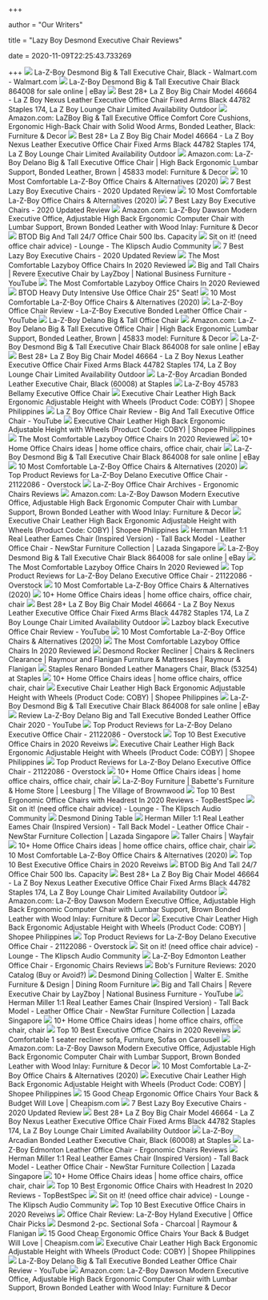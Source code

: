 +++
        
author = "Our Writers"
        
title = "Lazy Boy Desmond Executive Chair Reviews"
        
date = 2020-11-09T22:25:43.733269
        
+++
[ ![](https://i5.walmartimages.com/asr/0959b216-0fe1-4ced-b8d3-7365af7a9643_1.8edcb373259d298fe67883f6b2937563.jpeg)](https://i5.walmartimages.com/asr/0959b216-0fe1-4ced-b8d3-7365af7a9643_1.8edcb373259d298fe67883f6b2937563.jpeg) La-Z-Boy Desmond Big & Tall Executive Chair, Black - Walmart.com -  Walmart.com
[ ![](https://i.ebayimg.com/images/g/geYAAOSw6ntfWYu5/s-l1600.jpg)](https://i.ebayimg.com/images/g/geYAAOSw6ntfWYu5/s-l1600.jpg) La-Z-Boy Desmond Big & Tall Executive Chair Black 864008 for sale online |  eBay
[ ![](http://scene7.samsclub.com/is/image/samsclub/0065629246818_A?$img_size_380x380$)](http://scene7.samsclub.com/is/image/samsclub/0065629246818_A?$img_size_380x380$) Best 28+ La Z Boy Big Chair Model 46664 - La Z Boy Nexus Leather Executive  Office Chair Fixed Arms Black 44782 Staples 174, La Z Boy Lounge Chair  Limited Availability Outdoor
[ ![](https://images-na.ssl-images-amazon.com/images/I/71u7YFY1KbL._AC_SL1500_.jpg)](https://images-na.ssl-images-amazon.com/images/I/71u7YFY1KbL._AC_SL1500_.jpg) Amazon.com: LaZBoy Big & Tall Executive Office Comfort Core Cushions,  Ergonomic High-Back Chair with Solid Wood Arms, Bonded Leather, Black:  Furniture & Decor
[ ![](http://scene7.samsclub.com/is/image/samsclub/0065629244433_A?$img_size_380x380$)](http://scene7.samsclub.com/is/image/samsclub/0065629244433_A?$img_size_380x380$) Best 28+ La Z Boy Big Chair Model 46664 - La Z Boy Nexus Leather Executive  Office Chair Fixed Arms Black 44782 Staples 174, La Z Boy Lounge Chair  Limited Availability Outdoor
[ ![](https://images-na.ssl-images-amazon.com/images/I/81VnNAFZvDL.__AC_SY300_QL70_ML2_.jpg)](https://images-na.ssl-images-amazon.com/images/I/81VnNAFZvDL.__AC_SY300_QL70_ML2_.jpg) Amazon.com: La-Z-Boy Delano Big & Tall Executive Office Chair | High Back  Ergonomic Lumbar Support, Bonded Leather, Brown | 45833 model: Furniture &  Decor
[ ![](https://m.media-amazon.com/images/I/51KMpgj-07L.jpg)](https://m.media-amazon.com/images/I/51KMpgj-07L.jpg) 10 Most Comfortable La-Z-Boy Office Chairs & Alternatives (2020)
[ ![](https://ws-na.amazon-adsystem.com/widgets/q?_encoding=UTF8&ASIN=B0116W5BH2&Format=_SL512_&ID=AsinImage&MarketPlace=US&ServiceVersion=20070822&WS=1&tag=backtoback-20&language=en_US)](https://ws-na.amazon-adsystem.com/widgets/q?_encoding=UTF8&ASIN=B0116W5BH2&Format=_SL512_&ID=AsinImage&MarketPlace=US&ServiceVersion=20070822&WS=1&tag=backtoback-20&language=en_US) 7 Best Lazy Boy Executive Chairs - 2020 Updated Review
[ ![](https://cdn.shortpixel.ai/client/q_glossy,ret_img,w_885,h_589/https://officechairpicks.com/wp-content/uploads/2019/01/Best-La-Z-Boy-Office-Chairs-1024x682.jpg)](https://cdn.shortpixel.ai/client/q_glossy,ret_img,w_885,h_589/https://officechairpicks.com/wp-content/uploads/2019/01/Best-La-Z-Boy-Office-Chairs-1024x682.jpg) 10 Most Comfortable La-Z-Boy Office Chairs & Alternatives (2020)
[ ![](https://www.chairsfact.com/wp-content/uploads/2020/03/Top-7-Lazy-Boy-executive-leather-chairs-of-2020-buyers-guide.webp)](https://www.chairsfact.com/wp-content/uploads/2020/03/Top-7-Lazy-Boy-executive-leather-chairs-of-2020-buyers-guide.webp) 7 Best Lazy Boy Executive Chairs - 2020 Updated Review
[ ![](https://images-na.ssl-images-amazon.com/images/I/71aq7wA8RhL._AC_SL1500_.jpg)](https://images-na.ssl-images-amazon.com/images/I/71aq7wA8RhL._AC_SL1500_.jpg) Amazon.com: La-Z-Boy Dawson Modern Executive Office, Adjustable High Back  Ergonomic Computer Chair with Lumbar Support, Brown Bonded Leather with  Wood Inlay: Furniture & Decor
[ ![](https://www.btod.com/images/products/secondary/beyond-go-2078-lea-gg-2.jpg)](https://www.btod.com/images/products/secondary/beyond-go-2078-lea-gg-2.jpg) BTOD Big And Tall 24/7 Office Chair 500 lbs. Capacity
[ ![](https://community.klipsch.com/uploads/monthly_2018_08/795832153_SamsClubSmallAlstonChair1.thumb.jpg.db3c9cb2f314b68da853aeac8ffe996d.jpg)](https://community.klipsch.com/uploads/monthly_2018_08/795832153_SamsClubSmallAlstonChair1.thumb.jpg.db3c9cb2f314b68da853aeac8ffe996d.jpg) Sit on it! (need office chair advice) - Lounge - The Klipsch Audio Community
[ ![](https://ws-na.amazon-adsystem.com/widgets/q?_encoding=UTF8&ASIN=B0116W5PR8&Format=_SL512_&ID=AsinImage&MarketPlace=US&ServiceVersion=20070822&WS=1&tag=backtoback-20&language=en_US)](https://ws-na.amazon-adsystem.com/widgets/q?_encoding=UTF8&ASIN=B0116W5PR8&Format=_SL512_&ID=AsinImage&MarketPlace=US&ServiceVersion=20070822&WS=1&tag=backtoback-20&language=en_US) 7 Best Lazy Boy Executive Chairs - 2020 Updated Review
[ ![](https://perfectlyreviewed.com/wp-content/uploads/2020/07/Lazyboy-image-for-feature.jpg)](https://perfectlyreviewed.com/wp-content/uploads/2020/07/Lazyboy-image-for-feature.jpg) The Most Comfortable Lazyboy Office Chairs In 2020 Reviewed
[ ![](https://i.ytimg.com/vi/Y8SbvUQ7Y_0/maxresdefault.jpg)](https://i.ytimg.com/vi/Y8SbvUQ7Y_0/maxresdefault.jpg) Big and Tall Chairs | Revere Executive Chair by LayZboy | National Business  Furniture - YouTube
[ ![](https://perfectlyreviewed.com/wp-content/uploads/2020/06/La-Z-Boy-Hyland-Executive-Office-Chair-634x1024.jpg)](https://perfectlyreviewed.com/wp-content/uploads/2020/06/La-Z-Boy-Hyland-Executive-Office-Chair-634x1024.jpg) The Most Comfortable Lazyboy Office Chairs In 2020 Reviewed
[ ![](https://www.btod.com/images/products/secondary/beyond-go-2085-lea-gg-2.jpg)](https://www.btod.com/images/products/secondary/beyond-go-2085-lea-gg-2.jpg) BTOD Heavy Duty Intensive Use Office Chair 25" Seat!
[ ![](https://images-na.ssl-images-amazon.com/images/I/81S2mvIMDjL._AC_SL1500_.jpg)](https://images-na.ssl-images-amazon.com/images/I/81S2mvIMDjL._AC_SL1500_.jpg) 10 Most Comfortable La-Z-Boy Office Chairs & Alternatives (2020)
[ ![](https://i.ytimg.com/vi/bqfJMOf7OjQ/hqdefault.jpg)](https://i.ytimg.com/vi/bqfJMOf7OjQ/hqdefault.jpg) La-Z-Boy Office Chair Review - La-Z-Boy Executive Bonded Leather Office  Chair - YouTube
[ ![](https://www.ergonomicchairsreviews.com/wp-content/uploads/2017/05/lazboy-delano.jpg)](https://www.ergonomicchairsreviews.com/wp-content/uploads/2017/05/lazboy-delano.jpg) La-Z-Boy Delano Big & Tall Office Chair
[ ![](https://m.media-amazon.com/images/S/aplus-media/vc/aff75b8c-f2bd-418e-861e-51ee7029bca3.__CR0,0,1000,1000_PT0_SX300_V1___.jpg)](https://m.media-amazon.com/images/S/aplus-media/vc/aff75b8c-f2bd-418e-861e-51ee7029bca3.__CR0,0,1000,1000_PT0_SX300_V1___.jpg) Amazon.com: La-Z-Boy Delano Big & Tall Executive Office Chair | High Back  Ergonomic Lumbar Support, Bonded Leather, Brown | 45833 model: Furniture &  Decor
[ ![](https://i.ebayimg.com/images/g/DncAAOSwS5tfWYu6/s-l1600.jpg)](https://i.ebayimg.com/images/g/DncAAOSwS5tfWYu6/s-l1600.jpg) La-Z-Boy Desmond Big & Tall Executive Chair Black 864008 for sale online |  eBay
[ ![](https://www.shoshuga.com/wp-content/uploads/2017/01/cantania-comfortcore-innovations-la-z-boy-executive-office-chair-image-86.jpg)](https://www.shoshuga.com/wp-content/uploads/2017/01/cantania-comfortcore-innovations-la-z-boy-executive-office-chair-image-86.jpg) Best 28+ La Z Boy Big Chair Model 46664 - La Z Boy Nexus Leather Executive  Office Chair Fixed Arms Black 44782 Staples 174, La Z Boy Lounge Chair  Limited Availability Outdoor
[ ![](https://www.staples-3p.com/s7/is/image/Staples/sp67647695_sc7?$std$)](https://www.staples-3p.com/s7/is/image/Staples/sp67647695_sc7?$std$) La-Z-Boy Arcadian Bonded Leather Executive Chair, Black (60008) at Staples
[ ![](https://www.ergonomicchairsreviews.com/wp-content/uploads/2016/08/lazboy-45783bellamy.jpg)](https://www.ergonomicchairsreviews.com/wp-content/uploads/2016/08/lazboy-45783bellamy.jpg) La-Z-Boy 45783 Bellamy Executive Office Chair
[ ![](https://cf.shopee.ph/file/f132a6be3c93d79b4df36d9de4534f89)](https://cf.shopee.ph/file/f132a6be3c93d79b4df36d9de4534f89) Executive Chair Leather High Back Ergonomic Adjustable Height with Wheels  (Product Code: COBY) | Shopee Philippines
[ ![](https://i.ytimg.com/vi/yVWJvFmotAA/maxresdefault.jpg)](https://i.ytimg.com/vi/yVWJvFmotAA/maxresdefault.jpg) La Z Boy Office Chair Review - Big And Tall Executive Office Chair - YouTube
[ ![](https://cf.shopee.ph/file/f1a37381d83bc6e44fab2e084fe77e5f)](https://cf.shopee.ph/file/f1a37381d83bc6e44fab2e084fe77e5f) Executive Chair Leather High Back Ergonomic Adjustable Height with Wheels  (Product Code: COBY) | Shopee Philippines
[ ![](https://perfectlyreviewed.com/wp-content/uploads/2020/06/La-Z-Boy-Miramar-Executive-Office-Chair-687x1024.jpg)](https://perfectlyreviewed.com/wp-content/uploads/2020/06/La-Z-Boy-Miramar-Executive-Office-Chair-687x1024.jpg) The Most Comfortable Lazyboy Office Chairs In 2020 Reviewed
[ ![](https://i.pinimg.com/236x/d3/91/91/d39191271935870af51dad799083a545--home-office-chairs-desk-chairs.jpg)](https://i.pinimg.com/236x/d3/91/91/d39191271935870af51dad799083a545--home-office-chairs-desk-chairs.jpg) 10+ Home Office Chairs ideas | home office chairs, office chair, chair
[ ![](https://i.ebayimg.com/images/g/YGIAAOSw0MFfleW6/s-l225.jpg)](https://i.ebayimg.com/images/g/YGIAAOSw0MFfleW6/s-l225.jpg) La-Z-Boy Desmond Big & Tall Executive Chair Black 864008 for sale online |  eBay
[ ![](https://m.media-amazon.com/images/I/41lhWH8AVvL.jpg)](https://m.media-amazon.com/images/I/41lhWH8AVvL.jpg) 10 Most Comfortable La-Z-Boy Office Chairs & Alternatives (2020)
[ ![](https://ak1.ostkcdn.com/images/products/is/images/direct/1e42a100ba568746a4a58f07f0b3e7e00fa0ca06/LaZBoy_Delano_Executive_Office_Chair.jpeg)](https://ak1.ostkcdn.com/images/products/is/images/direct/1e42a100ba568746a4a58f07f0b3e7e00fa0ca06/LaZBoy_Delano_Executive_Office_Chair.jpeg) Top Product Reviews for La-Z-Boy Delano Executive Office Chair - 21122086 -  Overstock
[ ![](https://www.ergonomicchairsreviews.com/wp-content/uploads/2018/02/la-z-boy-miramar-chair.jpg)](https://www.ergonomicchairsreviews.com/wp-content/uploads/2018/02/la-z-boy-miramar-chair.jpg) La-Z-Boy Office Chair Archives - Ergonomic Chairs Reviews
[ ![](https://m.media-amazon.com/images/S/aplus-media/vc/9aa01625-207d-4964-bcf3-1d380f315675.__CR0,0,600,1200_PT0_SX150_V1___.jpg)](https://m.media-amazon.com/images/S/aplus-media/vc/9aa01625-207d-4964-bcf3-1d380f315675.__CR0,0,600,1200_PT0_SX150_V1___.jpg) Amazon.com: La-Z-Boy Dawson Modern Executive Office, Adjustable High Back  Ergonomic Computer Chair with Lumbar Support, Brown Bonded Leather with  Wood Inlay: Furniture & Decor
[ ![](https://cf.shopee.ph/file/215773e768d6b427e3479dee5dbd2a42)](https://cf.shopee.ph/file/215773e768d6b427e3479dee5dbd2a42) Executive Chair Leather High Back Ergonomic Adjustable Height with Wheels  (Product Code: COBY) | Shopee Philippines
[ ![](https://laz-img-sg.alicdn.com/p/957cf22e3cb71222c0a5336d891ec5f5.png)](https://laz-img-sg.alicdn.com/p/957cf22e3cb71222c0a5336d891ec5f5.png) Herman Miller 1:1 Real Leather Eames Chair (Inspired Version) - Tall Back  Model - Leather Office Chair - NewStar Furniture Collection | Lazada  Singapore
[ ![](https://i.ebayimg.com/images/g/c8wAAOSwaHlfWYu-/s-l225.jpg)](https://i.ebayimg.com/images/g/c8wAAOSwaHlfWYu-/s-l225.jpg) La-Z-Boy Desmond Big & Tall Executive Chair Black 864008 for sale online |  eBay
[ ![](https://perfectlyreviewed.com/wp-content/uploads/2020/06/La-Z-Boy-Delano-Big-Tall-Executive-Office-Chair-606x1024.jpg)](https://perfectlyreviewed.com/wp-content/uploads/2020/06/La-Z-Boy-Delano-Big-Tall-Executive-Office-Chair-606x1024.jpg) The Most Comfortable Lazyboy Office Chairs In 2020 Reviewed
[ ![](https://ak1.ostkcdn.com/images/products/is/images/direct/267be1df91df172d68d0ed75dce0867593b1f4fd/LaZBoy_Delano_Executive_Office_Chair.jpeg)](https://ak1.ostkcdn.com/images/products/is/images/direct/267be1df91df172d68d0ed75dce0867593b1f4fd/LaZBoy_Delano_Executive_Office_Chair.jpeg) Top Product Reviews for La-Z-Boy Delano Executive Office Chair - 21122086 -  Overstock
[ ![](https://cdn.shortpixel.ai/client/q_glossy,ret_img,w_411,h_548/https://officechairpicks.com/wp-content/uploads/2017/06/AIRlumbar.jpg)](https://cdn.shortpixel.ai/client/q_glossy,ret_img,w_411,h_548/https://officechairpicks.com/wp-content/uploads/2017/06/AIRlumbar.jpg) 10 Most Comfortable La-Z-Boy Office Chairs & Alternatives (2020)
[ ![](https://i.pinimg.com/236x/a9/01/de/a901decf47d1987a1def13da0fdfea78--upholstered-desk-chair-desk-chairs.jpg)](https://i.pinimg.com/236x/a9/01/de/a901decf47d1987a1def13da0fdfea78--upholstered-desk-chair-desk-chairs.jpg) 10+ Home Office Chairs ideas | home office chairs, office chair, chair
[ ![](https://www.staples-3p.com/s7/is/image/Staples/s0932104_sc7?$splssku$)](https://www.staples-3p.com/s7/is/image/Staples/s0932104_sc7?$splssku$) Best 28+ La Z Boy Big Chair Model 46664 - La Z Boy Nexus Leather Executive  Office Chair Fixed Arms Black 44782 Staples 174, La Z Boy Lounge Chair  Limited Availability Outdoor
[ ![](https://i.ytimg.com/vi/2DdJo-PkAe4/maxresdefault.jpg)](https://i.ytimg.com/vi/2DdJo-PkAe4/maxresdefault.jpg) Lazboy black Executive Office Chair Review - YouTube
[ ![](https://images-na.ssl-images-amazon.com/images/I/81HTW-i5zNL._AC_SL1500_.jpg)](https://images-na.ssl-images-amazon.com/images/I/81HTW-i5zNL._AC_SL1500_.jpg) 10 Most Comfortable La-Z-Boy Office Chairs & Alternatives (2020)
[ ![](https://perfectlyreviewed.com/wp-content/uploads/2020/06/La-Z-Boy-Greyson-Modern-Executive-Office-Chair-661x1024.jpg)](https://perfectlyreviewed.com/wp-content/uploads/2020/06/La-Z-Boy-Greyson-Modern-Executive-Office-Chair-661x1024.jpg) The Most Comfortable Lazyboy Office Chairs In 2020 Reviewed
[ ![](https://raymourflanigan.scene7.com/is/image/RaymourandFlanigan/ProductGridV5?$ProductSRC=ASHL_280466496_3000&qlt=40&wid=580&op_sharpen=1&$RISize=32)](https://raymourflanigan.scene7.com/is/image/RaymourandFlanigan/ProductGridV5?$ProductSRC=ASHL_280466496_3000&qlt=40&wid=580&op_sharpen=1&$RISize=32) Desmond Rocker Recliner | Chairs & Recliners Clearance | Raymour and  Flanigan Furniture & Mattresses | Raymour & Flanigan
[ ![](https://www.staples-3p.com/s7/is/image/Staples/s1127399_sc7?wid=512&hei=512)](https://www.staples-3p.com/s7/is/image/Staples/s1127399_sc7?wid=512&hei=512) Staples Renaro Bonded Leather Managers Chair, Black (53254) at Staples
[ ![](https://i.pinimg.com/236x/a4/03/70/a40370e706908fb398c5936e1d6a5467--executive-office-chairs-best-office-chair.jpg)](https://i.pinimg.com/236x/a4/03/70/a40370e706908fb398c5936e1d6a5467--executive-office-chairs-best-office-chair.jpg) 10+ Home Office Chairs ideas | home office chairs, office chair, chair
[ ![](https://cf.shopee.ph/file/75f5b2c900e975e654e1975b9f32ee2b_tn)](https://cf.shopee.ph/file/75f5b2c900e975e654e1975b9f32ee2b_tn) Executive Chair Leather High Back Ergonomic Adjustable Height with Wheels  (Product Code: COBY) | Shopee Philippines
[ ![](https://i.ebayimg.com/images/g/o4sAAOSwvpZekyja/s-l225.jpg)](https://i.ebayimg.com/images/g/o4sAAOSwvpZekyja/s-l225.jpg) La-Z-Boy Desmond Big & Tall Executive Chair Black 864008 for sale online |  eBay
[ ![](https://i.ytimg.com/vi/UT0fhcEG9JY/maxresdefault.jpg)](https://i.ytimg.com/vi/UT0fhcEG9JY/maxresdefault.jpg) Review La-Z-Boy Delano Big and Tall Executive Bonded Leather Office Chair  2020 - YouTube
[ ![](https://ak1.ostkcdn.com/images/products/is/images/direct/2b91f004225313b9812ad11fc944fa00b3dc7fce/Serta-My-Fit-Executive-Office-Chair-with-360-Motion-Support.jpg)](https://ak1.ostkcdn.com/images/products/is/images/direct/2b91f004225313b9812ad11fc944fa00b3dc7fce/Serta-My-Fit-Executive-Office-Chair-with-360-Motion-Support.jpg) Top Product Reviews for La-Z-Boy Delano Executive Office Chair - 21122086 -  Overstock
[ ![](https://thez8.com/wp-content/uploads/2017/07/1.-AmazonBasics-High-Back-Executive-Office-Chair-193x300.jpg)](https://thez8.com/wp-content/uploads/2017/07/1.-AmazonBasics-High-Back-Executive-Office-Chair-193x300.jpg) Top 10 Best Executive Office Chairs in 2020 Reveiws
[ ![](https://cf.shopee.ph/file/fa8f37bc1c0f0fad6123ab2d8fdd357e_tn)](https://cf.shopee.ph/file/fa8f37bc1c0f0fad6123ab2d8fdd357e_tn) Executive Chair Leather High Back Ergonomic Adjustable Height with Wheels  (Product Code: COBY) | Shopee Philippines
[ ![](https://ak1.ostkcdn.com/images/products/is/images/direct/fcdd6d2037fd5e42efa2f4f6b8733287e373377d/Serta-Smart-Layers-Executive-Office-Chair.jpg)](https://ak1.ostkcdn.com/images/products/is/images/direct/fcdd6d2037fd5e42efa2f4f6b8733287e373377d/Serta-Smart-Layers-Executive-Office-Chair.jpg) Top Product Reviews for La-Z-Boy Delano Executive Office Chair - 21122086 -  Overstock
[ ![](https://i.pinimg.com/236x/8a/e6/f5/8ae6f5883b512481ba0662eaf615a5fd--executive-office-chairs-z-boys.jpg)](https://i.pinimg.com/236x/8a/e6/f5/8ae6f5883b512481ba0662eaf615a5fd--executive-office-chairs-z-boys.jpg) 10+ Home Office Chairs ideas | home office chairs, office chair, chair
[ ![](https://babettesonline.com/images/uploaded/BF-Lazboy-manufacturers-page-top-MOBILE-min.jpg)](https://babettesonline.com/images/uploaded/BF-Lazboy-manufacturers-page-top-MOBILE-min.jpg) La-Z-Boy Furniture | Babette's Furniture & Home Store | Leesburg | The  Village of Brownwood
[ ![](https://topbestspec.com/wp-content/uploads/2018/07/B074P8ZKYY.jpg)](https://topbestspec.com/wp-content/uploads/2018/07/B074P8ZKYY.jpg) Top 10 Best Ergonomic Office Chairs with Headrest In 2020 Reviews -  TopBestSpec
[ ![](https://images.samsclubresources.com/is/image/samsclub/0004216739226_B?wid=1500&hei=1500&qlt=80&op_sharpen=1)](https://images.samsclubresources.com/is/image/samsclub/0004216739226_B?wid=1500&hei=1500&qlt=80&op_sharpen=1) Sit on it! (need office chair advice) - Lounge - The Klipsch Audio Community
[ ![](https://images2.imgix.net/p4dbimg/750/images/645756-1.jpg?fit=fill&trim=color&trimcolor=FFFFFF&trimtol=5&bg=FFFFFF&w=1024&h=768&fm=pjpg&auto=format)](https://images2.imgix.net/p4dbimg/750/images/645756-1.jpg?fit=fill&trim=color&trimcolor=FFFFFF&trimtol=5&bg=FFFFFF&w=1024&h=768&fm=pjpg&auto=format) Desmond Dining Table
[ ![](https://laz-img-sg.alicdn.com/p/1358044180014cfa6aea2d68fa4d9ca5.jpg)](https://laz-img-sg.alicdn.com/p/1358044180014cfa6aea2d68fa4d9ca5.jpg) Herman Miller 1:1 Real Leather Eames Chair (Inspired Version) - Tall Back  Model - Leather Office Chair - NewStar Furniture Collection | Lazada  Singapore
[ ![](https://secure.img1-ag.wfcdn.com/im/31158066/resize-h310-w310%5Ecompr-r85/1236/123651416/pc-racing-game-chair.jpg)](https://secure.img1-ag.wfcdn.com/im/31158066/resize-h310-w310%5Ecompr-r85/1236/123651416/pc-racing-game-chair.jpg) Taller Chairs | Wayfair
[ ![](https://i.pinimg.com/236x/f9/d6/c9/f9d6c9dafb476137ea8e33fb838fad61--leather-office-chairs-dhurrie-rugs.jpg)](https://i.pinimg.com/236x/f9/d6/c9/f9d6c9dafb476137ea8e33fb838fad61--leather-office-chairs-dhurrie-rugs.jpg) 10+ Home Office Chairs ideas | home office chairs, office chair, chair
[ ![](https://m.media-amazon.com/images/I/41BLLWVggHL.jpg)](https://m.media-amazon.com/images/I/41BLLWVggHL.jpg) 10 Most Comfortable La-Z-Boy Office Chairs & Alternatives (2020)
[ ![](https://thez8.com/wp-content/uploads/2017/07/10.-Morphorn-Executive-PU-Leather-High-Back-Office-Chair-300x300.jpg)](https://thez8.com/wp-content/uploads/2017/07/10.-Morphorn-Executive-PU-Leather-High-Back-Office-Chair-300x300.jpg) Top 10 Best Executive Office Chairs in 2020 Reveiws
[ ![](https://www.btod.com/images/products/thumbs/beyond-go-2085-lea-gg.jpg)](https://www.btod.com/images/products/thumbs/beyond-go-2085-lea-gg.jpg) BTOD Big And Tall 24/7 Office Chair 500 lbs. Capacity
[ ![](http://furniture.retailcatalog.us/products/202753/large/chair947.jpg)](http://furniture.retailcatalog.us/products/202753/large/chair947.jpg) Best 28+ La Z Boy Big Chair Model 46664 - La Z Boy Nexus Leather Executive  Office Chair Fixed Arms Black 44782 Staples 174, La Z Boy Lounge Chair  Limited Availability Outdoor
[ ![](https://m.media-amazon.com/images/S/aplus-media/vc/859ef321-d7f2-40cf-a65a-f6e4fa7dcf9f.__CR0,0,2000,2000_PT0_SX300_V1___.jpg)](https://m.media-amazon.com/images/S/aplus-media/vc/859ef321-d7f2-40cf-a65a-f6e4fa7dcf9f.__CR0,0,2000,2000_PT0_SX300_V1___.jpg) Amazon.com: La-Z-Boy Dawson Modern Executive Office, Adjustable High Back  Ergonomic Computer Chair with Lumbar Support, Brown Bonded Leather with  Wood Inlay: Furniture & Decor
[ ![](https://cf.shopee.ph/file/f46a18730af851d45523c74c2e5d17fe_tn)](https://cf.shopee.ph/file/f46a18730af851d45523c74c2e5d17fe_tn) Executive Chair Leather High Back Ergonomic Adjustable Height with Wheels  (Product Code: COBY) | Shopee Philippines
[ ![](https://ak1.ostkcdn.com/images/products/is/images/direct/08e2fa6d9ca918a5d5b72d7695062fa4c1e635cd/24-7-Intensive-Use-Big-%26-Tall-500-lb.-Rated-Black-LeatherSoft-Office-Chair.jpg)](https://ak1.ostkcdn.com/images/products/is/images/direct/08e2fa6d9ca918a5d5b72d7695062fa4c1e635cd/24-7-Intensive-Use-Big-%26-Tall-500-lb.-Rated-Black-LeatherSoft-Office-Chair.jpg) Top Product Reviews for La-Z-Boy Delano Executive Office Chair - 21122086 -  Overstock
[ ![](https://images.samsclubresources.com/is/image/samsclub/0065629248026_A?wid=1500&hei=1500&qlt=80&op_sharpen=1)](https://images.samsclubresources.com/is/image/samsclub/0065629248026_A?wid=1500&hei=1500&qlt=80&op_sharpen=1) Sit on it! (need office chair advice) - Lounge - The Klipsch Audio Community
[ ![](https://www.ergonomicchairsreviews.com/wp-content/uploads/2018/02/la-z-boy-edmonton2.jpg)](https://www.ergonomicchairsreviews.com/wp-content/uploads/2018/02/la-z-boy-edmonton2.jpg) La-Z-Boy Edmonton Leather Office Chair - Ergonomic Chairs Reviews
[ ![](https://www.slumbersearch.com/img/bobsfurniture-living-header.jpg)](https://www.slumbersearch.com/img/bobsfurniture-living-header.jpg) Bob's Furniture Reviews: 2020 Catalog (Buy or Avoid?)
[ ![](https://www.smithe.com/cid4676/css/1238/2020/desmond-main.jpg)](https://www.smithe.com/cid4676/css/1238/2020/desmond-main.jpg) Desmond Dining Collection | Walter E. Smithe Furniture & Design | Dining  Room Furniture
[ ![](https://i.ytimg.com/vi/kkyJj042DUM/maxresdefault.jpg)](https://i.ytimg.com/vi/kkyJj042DUM/maxresdefault.jpg) Big and Tall Chairs | Revere Executive Chair by LayZboy | National Business  Furniture - YouTube
[ ![](https://laz-img-sg.alicdn.com/p/6a8a708ba33f54a51b72b0b504a15419.png)](https://laz-img-sg.alicdn.com/p/6a8a708ba33f54a51b72b0b504a15419.png) Herman Miller 1:1 Real Leather Eames Chair (Inspired Version) - Tall Back  Model - Leather Office Chair - NewStar Furniture Collection | Lazada  Singapore
[ ![](https://i.pinimg.com/236x/ff/c9/36/ffc9360a7a64fd10978947728cd66109.jpg)](https://i.pinimg.com/236x/ff/c9/36/ffc9360a7a64fd10978947728cd66109.jpg) 10+ Home Office Chairs ideas | home office chairs, office chair, chair
[ ![](https://thez8.com/wp-content/uploads/2017/07/7.-LANGRIA-LROC-7263BK-High-Back-Faux-Executive-Office-Chair-300x300.jpg)](https://thez8.com/wp-content/uploads/2017/07/7.-LANGRIA-LROC-7263BK-High-Back-Faux-Executive-Office-Chair-300x300.jpg) Top 10 Best Executive Office Chairs in 2020 Reveiws
[ ![](https://media.karousell.com/media/photos/products/2018/12/29/comfortable_1_seater_recliner_sofa_1546068708_019c95f0_progressive.jpg)](https://media.karousell.com/media/photos/products/2018/12/29/comfortable_1_seater_recliner_sofa_1546068708_019c95f0_progressive.jpg) Comfortable 1 seater recliner sofa, Furniture, Sofas on Carousell
[ ![](https://images-na.ssl-images-amazon.com/images/I/81p%2BpXR2xHL._AC_SL1500_.jpg)](https://images-na.ssl-images-amazon.com/images/I/81p%2BpXR2xHL._AC_SL1500_.jpg) Amazon.com: La-Z-Boy Dawson Modern Executive Office, Adjustable High Back  Ergonomic Computer Chair with Lumbar Support, Brown Bonded Leather with  Wood Inlay: Furniture & Decor
[ ![](https://m.media-amazon.com/images/I/41QrmLZ4FJL.jpg)](https://m.media-amazon.com/images/I/41QrmLZ4FJL.jpg) 10 Most Comfortable La-Z-Boy Office Chairs & Alternatives (2020)
[ ![](https://cf.shopee.ph/file/7dd4c6c92329538e0b81935a3beef648_tn)](https://cf.shopee.ph/file/7dd4c6c92329538e0b81935a3beef648_tn) Executive Chair Leather High Back Ergonomic Adjustable Height with Wheels  (Product Code: COBY) | Shopee Philippines
[ ![](https://cdn.cheapism.com/images/26670-5.max-784x410.jpg)](https://cdn.cheapism.com/images/26670-5.max-784x410.jpg) 15 Good Cheap Ergonomic Office Chairs Your Back & Budget Will Love |  Cheapism.com
[ ![](https://www.chairsfact.com/wp-content/uploads/2019/09/10-Best-Executive-Leather-Chairs-Under-300-In-2020-Reviews-394x330.jpg)](https://www.chairsfact.com/wp-content/uploads/2019/09/10-Best-Executive-Leather-Chairs-Under-300-In-2020-Reviews-394x330.jpg) 7 Best Lazy Boy Executive Chairs - 2020 Updated Review
[ ![](https://s-media-cache-ak0.pinimg.com/736x/c8/83/3d/c8833d221e1c7a49786fa970bb816ae5.jpg)](https://s-media-cache-ak0.pinimg.com/736x/c8/83/3d/c8833d221e1c7a49786fa970bb816ae5.jpg) Best 28+ La Z Boy Big Chair Model 46664 - La Z Boy Nexus Leather Executive  Office Chair Fixed Arms Black 44782 Staples 174, La Z Boy Lounge Chair  Limited Availability Outdoor
[ ![](https://www.staples-3p.com/s7/is/image/Staples/sp36616892_sc7?wid=180&hei=180)](https://www.staples-3p.com/s7/is/image/Staples/sp36616892_sc7?wid=180&hei=180) La-Z-Boy Arcadian Bonded Leather Executive Chair, Black (60008) at Staples
[ ![](https://m.media-amazon.com/images/I/41rJIRRt8AL.jpg)](https://m.media-amazon.com/images/I/41rJIRRt8AL.jpg) La-Z-Boy Edmonton Leather Office Chair - Ergonomic Chairs Reviews
[ ![](https://sg-test-11.slatic.net/shop/4f7bbf17319684aee8221b13fb6b3195.jpeg)](https://sg-test-11.slatic.net/shop/4f7bbf17319684aee8221b13fb6b3195.jpeg) Herman Miller 1:1 Real Leather Eames Chair (Inspired Version) - Tall Back  Model - Leather Office Chair - NewStar Furniture Collection | Lazada  Singapore
[ ![](https://i.pinimg.com/236x/07/ff/20/07ff20ebae609653d2e03f2f8df54bf9.jpg)](https://i.pinimg.com/236x/07/ff/20/07ff20ebae609653d2e03f2f8df54bf9.jpg) 10+ Home Office Chairs ideas | home office chairs, office chair, chair
[ ![](https://topbestspec.com/wp-content/uploads/2018/07/B073TY5RZL.jpg)](https://topbestspec.com/wp-content/uploads/2018/07/B073TY5RZL.jpg) Top 10 Best Ergonomic Office Chairs with Headrest In 2020 Reviews -  TopBestSpec
[ ![](https://s33.postimg.cc/aupkbljm7/IMG_20180811_165157.jpg)](https://s33.postimg.cc/aupkbljm7/IMG_20180811_165157.jpg) Sit on it! (need office chair advice) - Lounge - The Klipsch Audio Community
[ ![](https://thez8.com/wp-content/uploads/2017/07/5.-Essentials-Massage-ESS-6035M-Executive-Office-Chair-300x300.jpg)](https://thez8.com/wp-content/uploads/2017/07/5.-Essentials-Massage-ESS-6035M-Executive-Office-Chair-300x300.jpg) Top 10 Best Executive Office Chairs in 2020 Reveiws
[ ![](https://cdn.shortpixel.ai/client/q_glossy,ret_img,w_393,h_312/https://officechairpicks.com/wp-content/uploads/2017/08/lazboy-style.jpg)](https://cdn.shortpixel.ai/client/q_glossy,ret_img,w_393,h_312/https://officechairpicks.com/wp-content/uploads/2017/08/lazboy-style.jpg) Office Chair Review: La-Z-Boy Hyland Executive | Office Chair Picks
[ ![](https://wac.edgecastcdn.net/001A39/prod/item/JTSqWITZSLEj1v7site/13966L.png)](https://wac.edgecastcdn.net/001A39/prod/item/JTSqWITZSLEj1v7site/13966L.png) Desmond 2-pc. Sectional Sofa - Charcoal | Raymour & Flanigan
[ ![](https://cdn.cheapism.com/images/26670-1.max-784x410.jpg)](https://cdn.cheapism.com/images/26670-1.max-784x410.jpg) 15 Good Cheap Ergonomic Office Chairs Your Back & Budget Will Love |  Cheapism.com
[ ![](https://cf.shopee.ph/file/e5e0a74c0959c0f3eeab43bb56d0e4d9)](https://cf.shopee.ph/file/e5e0a74c0959c0f3eeab43bb56d0e4d9) Executive Chair Leather High Back Ergonomic Adjustable Height with Wheels  (Product Code: COBY) | Shopee Philippines
[ ![](https://i.ytimg.com/vi/M13b6KOjM8g/maxresdefault.jpg)](https://i.ytimg.com/vi/M13b6KOjM8g/maxresdefault.jpg) La-Z-Boy Delano Big & Tall Executive Bonded Leather Office Chair Review -  YouTube
[ ![](https://m.media-amazon.com/images/I/71h4fnSdYML._AC_UL400_.jpg)](https://m.media-amazon.com/images/I/71h4fnSdYML._AC_UL400_.jpg) Amazon.com: La-Z-Boy Dawson Modern Executive Office, Adjustable High Back  Ergonomic Computer Chair with Lumbar Support, Brown Bonded Leather with  Wood Inlay: Furniture & Decor
